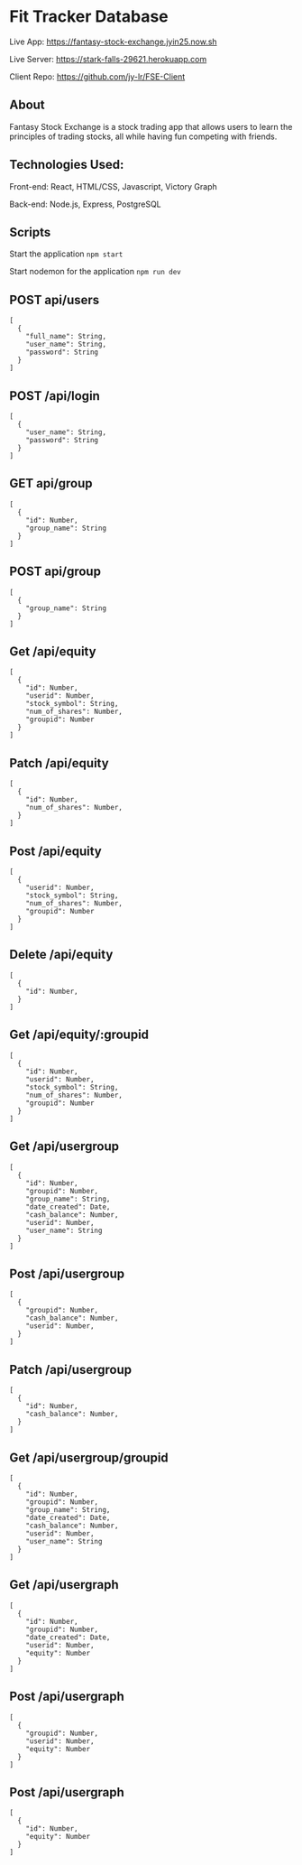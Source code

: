 # Fit Tracker Database

Live App: https://fantasy-stock-exchange.jyin25.now.sh

Live Server: https://stark-falls-29621.herokuapp.com

Client Repo: https://github.com/jy-lr/FSE-Client



## About

Fantasy Stock Exchange is a stock trading app that allows users to learn the principles of trading stocks, all while having fun competing with friends.  


## Technologies Used:

Front-end: React, HTML/CSS, Javascript, Victory Graph

Back-end: Node.js, Express, PostgreSQL


## Scripts

Start the application `npm start`

Start nodemon for the application `npm run dev`


## POST api/users
```
[
  {
    "full_name": String,
    "user_name": String,
    "password": String
  }
]
```


## POST /api/login
```
[
  {
    "user_name": String,
    "password": String
  }
]
```

## GET api/group
```
[
  {
    "id": Number,
    "group_name": String
  }
]
```


## POST api/group
```
[
  {
    "group_name": String
  }
]
```


## Get /api/equity
```
[
  {
    "id": Number,
    "userid": Number,
    "stock_symbol": String,
    "num_of_shares": Number,
    "groupid": Number
  }
]
```


## Patch /api/equity
```
[
  {
    "id": Number,
    "num_of_shares": Number,
  }
]
```


## Post /api/equity
```
[
  {
    "userid": Number,
    "stock_symbol": String,
    "num_of_shares": Number,
    "groupid": Number
  }
]
```


## Delete /api/equity
```
[
  {
    "id": Number,
  }
]
```


## Get /api/equity/:groupid
```
[
  {
    "id": Number,
    "userid": Number,
    "stock_symbol": String,
    "num_of_shares": Number,
    "groupid": Number
  }
]
```


## Get /api/usergroup
```
[
  {
    "id": Number,
    "groupid": Number,
    "group_name": String,
    "date_created": Date,
    "cash_balance": Number,
    "userid": Number,
    "user_name": String
  }
]
```


## Post /api/usergroup
```
[
  {
    "groupid": Number,
    "cash_balance": Number,
    "userid": Number,
  }
]
```


## Patch /api/usergroup
```
[
  {
    "id": Number,
    "cash_balance": Number,
  }
]
```


## Get /api/usergroup/groupid
```
[
  {
    "id": Number,
    "groupid": Number,
    "group_name": String,
    "date_created": Date,
    "cash_balance": Number,
    "userid": Number,
    "user_name": String
  }
]
```


## Get /api/usergraph
```
[
  {
    "id": Number,
    "groupid": Number,
    "date_created": Date,
    "userid": Number,
    "equity": Number
  }
]
```


## Post /api/usergraph
```
[
  {
    "groupid": Number,
    "userid": Number,
    "equity": Number
  }
]
```


## Post /api/usergraph
```
[
  {
    "id": Number,
    "equity": Number
  }
]
```

